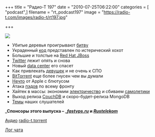 +++
title = "Радио-Т 197"
date = "2010-07-25T06:22:00"
categories = [ "podcast",]
filename = "rt_podcast197"
image = "https://radio-t.com/images/radio-t/rt197.jpg"

+++

![](https://radio-t.com/images/radio-t/rt197.jpg)

- Убитые деревья проигрывают [битву](http://mashable.com/2010/07/19/amazon-kindle-sales/)
- Украденный [код](http://www.opennet.ru/opennews/art.shtml?num=27269) представлен по истерический хохот
- Большие и толстые на [Red Hat JBoss](http://www.opennet.ru/opennews/art.shtml?num=27346)
- [Twitter](http://mashable.com/2010/07/21/twitter-scalability/) лежит опять и снова
- Новый [data center](http://www.readwriteweb.com/archives/twitter_to_move_into_custom-built_data_center.php) его спасет
- Как привлекать [девушек](http://www.opennet.ru/opennews/art.shtml?num=27323) и не очень к СПО
- [BitTorrent](http://arstechnica.com/tech-policy/news/2010/07/only-03-of-files-on-bit-torrent-confirmed-to-be-legal.ars) еще более гнусен чем вы думали
- [Нечто](http://arstechnica.com/apple/news/2010/07/magic-trackpad-joining-mouse-in-attempt-to-thwart-voldemort-1.ars) от Apple с блютусом
- Атака [пэдов](http://www.wired.com/gadgetlab/2010/07/lenovo-promises-android-tablet-by-year-end/) по всему фронту
- Хайтек в массы: экономим [электричество](http://dvice.com/archives/2010/07/turn-your-toile.php) и сбиваем [самолетики](http://dvice.com/archives/2010/07/laser-cannon-th.php)
- Выход релиза [CouchDB](http://www.dzone.com/links/r/apache_unveils_a_polished_couchdb_10.html) и скоро-будет-релиза MongoDB
- [Темы](http://radio-t.com/temi_dlja_vipuskov/temy-dlya-197/) наших слушателей

**_Спонсоры этого выпуска – _[_fastvps.ru_](http://fastvps.ru/) и [_Rustelekom_](http://robobill.net/)**

[Аудио](http://archive.rucast.net/radio-t/media/rt_podcast197.mp3)
[radio-t.torrent](http://www.radio-t.com/torrents/rt_podcast197.mp3.torrent)

[Лог чата](http://chat.radio-t.com/logs/radio-t-197.html)
<audio src="http://archive.rucast.net/radio-t/media/rt_podcast197.mp3" preload="none"></audio>